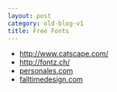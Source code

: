 ```yaml
---
layout: post
category: old-blog-v1
title: Free Fonts
---
```


* http://www.catscape.com/
* http://fontz.ch/
* [personales.com](http://personales.com/espana/madrid/truetypefonts/ttfeng.htm)
* [falltimedesign.com](http://www.falltimedesign.com/graphics/fonts.html)
